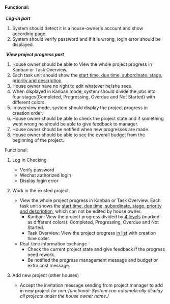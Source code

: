 #### Functional:

​	***Log-in part***

1. System should detect it is a house-owner's account and show according page.
2. System should verify password and if it is wrong, login error should be displayed.



​	***View project progress part***

1. House owner should be able to View the whole project progress in Kanban or Task Overview. 
2. Each task unit should show the <u>start time, due time, subordinate, stage, priority and description</u>.
3. House owner have no right to edit whatever he/she sees.
4. When displayed in Kanban mode, system should divide the jobs into four stages(Completed, Progressing, Overdue and Not Started) with different colors.  
5. In overview mode, system should display the project progress in creation order.
6. House owner should be able to check the project state and if something went wrong he should be able to give feedback to manager.
7. House owner should be notified when new progresses are made.
8. House owner should be able to see the overall budget from the beginning of the project.





Functional:

1. Log In Checking
   - Verify password
   - Wechat authorized login
   - Display login error

2. Work in the existed project.
   - View the whole project progress in Kanban or Task Overview. Each task unit shows the <u>start time, due time, subordinate, stage, priority and description</u>, which can not be edited by house owner.
     - Kanban: View the project progress divided by <u>4 levels</u> (marked as different colors): Completed, Progressing, Overdue and Not Started. 
     - Task Overview: View the project progress <u>in list</u> with creation time order.
   - Real-time information exchange
     - Check the current project state and give feedback if the progress need rework.
     - Be notified the progress management message and budget or extra cost message.
3. Add new project (other houses)
   - Accept the invitation message sending from project manager to add in new project  /*or non-functional: System can automatically display all projects under the house owner name.*/






